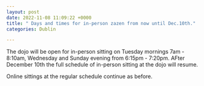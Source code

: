 ```yaml
---
layout: post
date: 2022-11-08 11:09:22 +0000
title: " Days and times for in-person zazen from now until Dec.10th."
categories: Dublin

---
```

The dojo will be open for in-person sitting on Tuesday mornings 7am - 8:10am, Wednesday and Sunday evening from 6:15pm - 7:20pm. AFter December 10th the full schedule of in-person sitting at the dojo will resume.

Online sittings at the regular schedule continue as before.